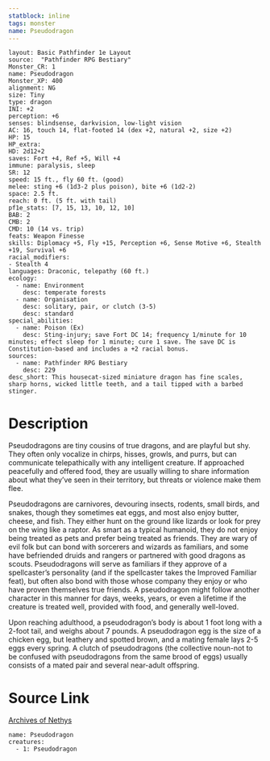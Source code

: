 ```yaml
---
statblock: inline
tags: monster
name: Pseudodragon
---
```

```statblock
layout: Basic Pathfinder 1e Layout
source:  "Pathfinder RPG Bestiary"
Monster_CR: 1
name: Pseudodragon
Monster_XP: 400
alignment: NG
size: Tiny
type: dragon
INI: +2
perception: +6
senses: blindsense, darkvision, low-light vision
AC: 16, touch 14, flat-footed 14 (dex +2, natural +2, size +2)
HP: 15
HP_extra: 
HD: 2d12+2
saves: Fort +4, Ref +5, Will +4
immune: paralysis, sleep
SR: 12
speed: 15 ft., fly 60 ft. (good)
melee: sting +6 (1d3-2 plus poison), bite +6 (1d2-2)
space: 2.5 ft.
reach: 0 ft. (5 ft. with tail)
pf1e_stats: [7, 15, 13, 10, 12, 10]
BAB: 2
CMB: 2
CMD: 10 (14 vs. trip)
feats: Weapon Finesse
skills: Diplomacy +5, Fly +15, Perception +6, Sense Motive +6, Stealth +19, Survival +6
racial_modifiers:
- Stealth 4
languages: Draconic, telepathy (60 ft.)
ecology:
  - name: Environment
    desc: temperate forests
  - name: Organisation
    desc: solitary, pair, or clutch (3-5)
    desc: standard
special_abilities:
  - name: Poison (Ex)
    desc: Sting-injury; save Fort DC 14; frequency 1/minute for 10 minutes; effect sleep for 1 minute; cure 1 save. The save DC is Constitution-based and includes a +2 racial bonus.
sources:
  - name: Pathfinder RPG Bestiary
    desc: 229
desc_short: This housecat-sized miniature dragon has fine scales, sharp horns, wicked little teeth, and a tail tipped with a barbed stinger.
```
# Description
Pseudodragons are tiny cousins of true dragons, and are playful but shy. They often only vocalize in chirps, hisses, growls, and purrs, but can communicate telepathically with any intelligent creature. If approached peacefully and offered food, they are usually willing to share information about what they’ve seen in their territory, but threats or violence make them flee.

Pseudodragons are carnivores, devouring insects, rodents, small birds, and snakes, though they sometimes eat eggs, and most also enjoy butter, cheese, and fish. They either hunt on the ground like lizards or look for prey on the wing like a raptor. As smart as a typical humanoid, they do not enjoy being treated as pets and prefer being treated as friends. They are wary of evil folk but can bond with sorcerers and wizards as familiars, and some have befriended druids and rangers or partnered with good dragons as scouts. Pseudodragons will serve as familiars if they approve of a spellcaster’s personality (and if the spellcaster takes the Improved Familiar feat), but often also bond with those whose company they enjoy or who have proven themselves true friends. A pseudodragon might follow another character in this manner for days, weeks, years, or even a lifetime if the creature is treated well, provided with food, and generally well-loved.

Upon reaching adulthood, a pseudodragon’s body is about 1 foot long with a 2-foot tail, and weighs about 7 pounds. A pseudodragon egg is the size of a chicken egg, but leathery and spotted brown, and a mating female lays 2-5 eggs every spring. A clutch of pseudodragons (the collective noun-not to be confused with pseudodragons from the same brood of eggs) usually consists of a mated pair and several near-adult offspring.
# Source Link
[Archives of Nethys](https://aonprd.com/MonsterDisplay.aspx?ItemName=Pseudodragon)
```encounter-table
name: Pseudodragon
creatures:
  - 1: Pseudodragon
```
